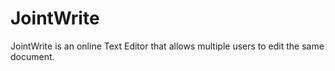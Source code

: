 <h1>JointWrite</h1>
<p>JointWrite is an online Text Editor that allows multiple users to edit the same document.</p>
